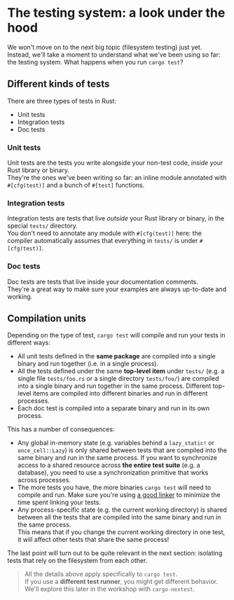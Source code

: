 # The testing system: a look under the hood

We won't move on to the next big topic (filesystem testing) just yet.\
Instead, we'll take a moment to understand what we've been using so far: the testing system. What
happens when you run `cargo test`?

## Different kinds of tests

There are three types of tests in Rust:

- Unit tests
- Integration tests
- Doc tests

### Unit tests

Unit tests are the tests you write alongside your non-test code, _inside_ your Rust library or binary.\
They're the ones we've been writing so far: an inline module annotated with `#[cfg(test)]` and a bunch of
`#[test]` functions.

### Integration tests

Integration tests are tests that live _outside_ your Rust library or binary, in the special `tests/` directory.\
You don't need to annotate any module with `#[cfg(test)]` here: the compiler automatically assumes that
everything in `tests/` is under `#[cfg(test)]`.

### Doc tests

Doc tests are tests that live inside your documentation comments.\
They're a great way to make sure your examples are always up-to-date and working.

## Compilation units

Depending on the type of test, `cargo test` will compile and run your tests in different ways:

- All unit tests defined in the **same package** are compiled into a single binary and run together (i.e. in a single process).
- All the tests defined under the same **top-level item** under `tests/` (e.g. a single file `tests/foo.rs`
  or a single directory `tests/foo/`) are compiled into a single binary and run together in the same process.
  Different top-level items are compiled into different binaries and run in different processes.
- Each doc test is compiled into a separate binary and run in its own process.

This has a number of consequences:

- Any global in-memory state (e.g. variables behind a `lazy_static!` or `once_cell::Lazy`) is only shared between tests
  that are compiled into the same binary and run in the same process.
  If you want to synchronize access to a shared resource across **the entire test suite** (e.g. a database),
  you need to use a synchronization primitive that works across processes.
- The more tests you have, the more binaries `cargo test` will need to compile and run.
  Make sure you're using [a good linker](https://github.com/LukeMathWalker/zero-to-production/blob/main/.cargo/config.toml)
  to minimize the time spent linking your tests.
- Any process-specific state (e.g. the current working directory) is shared between all the tests that are compiled
  into the same binary and run in the same process.\
  This means that if you change the current working directory in one test, it will affect other tests that share the same process!

The last point will turn out to be quite relevant in the next section: isolating tests that rely
on the filesystem from each other.

> All the details above apply specifically to `cargo test`.\
> If you use a **different test runner**, you might get different behavior.
> We'll explore this later in the workshop with `cargo-nextest`.
